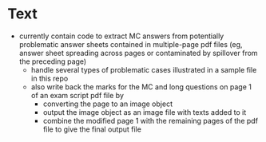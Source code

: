 # Text

* currently contain code to extract MC answers from potentially problematic answer sheets contained in multiple-page pdf files (eg, answer sheet spreading across pages or contaminated by spillover from the preceding page)
  - handle several types of problematic cases illustrated in a sample file in this repo
  - also write back the marks for the MC and long questions on page 1 of an exam script pdf file by 
    - converting the page to an image object
    - output the image object as an image file with texts added to it
    - combine the modified page 1 with the remaining pages of the pdf file to give the final output file
